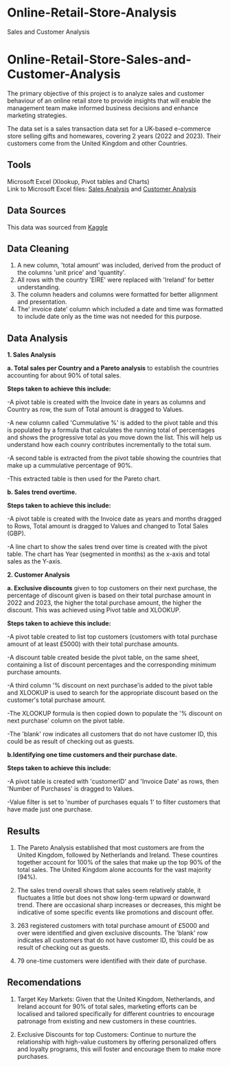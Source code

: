 # Online-Retail-Store-Analysis
Sales and Customer Analysis
# Online-Retail-Store-Sales-and-Customer-Analysis
The primary objective of this project is to analyze sales and customer behaviour of an online retail store to provide insights that will enable the management team make informed business decisions and enhance marketing strategies.

The data set is a sales transaction data set for a UK-based e-commerce store selling gifts and homewares, covering 2 years (2022 and 2023). Their customers come from the United Kingdom and other Countries.

## Tools

Microsoft Excel (Xlookup, Pivot tables and Charts)  
Link to Microsoft Excel files: [Sales Analysis](https://view.officeapps.live.com/op/view.aspx?src=https%3A%2F%2Fraw.githubusercontent.com%2FChinwesarah%2FOnline-Retail-Store-Sales-Analysis%2Fmain%2FOnline%2520retail%2520store_sales%2520analysis.xlsb&wdOrigin=BROWSELINK) and [Customer Analysis](https://view.officeapps.live.com/op/view.aspx?src=https%3A%2F%2Fraw.githubusercontent.com%2FChinwesarah%2FOnline-Retail-Store-Sales-Analysis%2Fmain%2FOnline%2520retail%2520store_customer%2520analysis.xlsb&wdOrigin=BROWSELINK)

## Data Sources

This data was sourced from [Kaggle](https://www.kaggle.com/datasets/shivan118/big-mart-sales-prediction-datasets)

## Data Cleaning

1. A new column, 'total amount' was included, derived from the product of the columns 'unit price' and 'quantity'.
2. All rows with the country 'EIRE' were replaced with 'Ireland' for better understanding.
3. The column headers and columns were formatted for better allignment and presentation.
4. The' invoice date' column which included a date and time was formatted to include date only as the time was not needed for this purpose.

## Data Analysis

**1. Sales Analysis**

**a. Total sales per Country and a Pareto analysis** to establish the countries accounting for about 90% of total sales.  

**Steps taken to achieve this include:**  

-A pivot table is created with the Invoice date in years as columns and Country as row, the sum of Total amount is dragged to Values.  

-A new column called 'Cummulative %' is added to the pivot table and this is populated by a formula that calculates the running total of percentages and shows the progressive total as you move down the list. This will help us understand how each counry contributes incrementally to the total sum.  

-A second table is extracted from the pivot table showing the countries that make up a cummulative percentage of 90%.  

-This extracted table is then used for the Pareto chart.

   
**b. Sales trend overtime.**  

**Steps taken to achieve this include:**   

-A pivot table is created with the Invoice date as years and months dragged to Rows, Total amount is dragged to Values and changed to Total Sales (GBP).  

-A line chart to show the sales trend over time is created with the pivot table. The chart has  Year (segmented in months) as the x-axis and total sales as the Y-axis.


**2. Customer Analysis**

**a. Exclusive discounts** given to top customers on their next purchase, the percentage of discount given is based on their total purchase amount in 2022 and 2023, the higher the total purchase amount, the higher the discount. This was achieved using Pivot table and XLOOKUP.

**Steps taken to achieve this include:**    

-A pivot table created to list top customers (customers with total purchase amount of at least £5000) with their total purchase amounts.  

-A discount table created beside the pivot table, on the same sheet, containing a list of discount percentages and the corresponding minimum purchase amounts.  

-A third column '% discount on next purchase'is added to the pivot table and XLOOKUP is used to search for the appropriate discount based on the customer's total purchase amount.  

-The XLOOKUP formula is then copied down to populate the '% discount on next purchase' column on the pivot table.  

-The 'blank' row indicates all customers that do not have customer ID, this could be as result of checking out as guests.


**b.Identifying one time customers and their purchase date.**  

**Steps taken to achieve this include:**  

-A pivot table is created with 'customerID' and 'Invoice Date' as rows, then 'Number of Purchases' is dragged to Values.  

-Value filter is set to 'number of purchases equals 1' to filter customers that have made just one purchase.

## Results

1. The Pareto Analysis established that most customers are from the United Kingdom, followed by Netherlands and Ireland. These countires together account for 100% of the sales that make up the top 90% of the total sales. The United Kingdom alone accounts for the vast majority (94%). 

2. The sales trend overall shows that sales seem relatively stable, it fluctuates a little but does not show long-term upward or downward trend. There are occasional sharp increases or decreases, this might be indicative of some specific events like promotions and discount offer.
   
3. 263 registered customers with total purchase amount of £5000 and over were identified and given exclusive discounts. The 'blank' row indicates all customers that do not have customer ID, this could be as result of checking out as guests.

4. 79 one-time customers were identified with their date of purchase.

## Recomendations

1. Target Key Markets: Given that the United Kingdom, Netherlands, and Ireland account for 90% of total sales, marketing efforts can be localised and tailored specifically for different countries to encourage patronage from existing and new customers in these countries.

2. Exclusive Discounts for top Customers: Continue to nurture the relationship with high-value customers by offering  personalized offers and loyalty programs, this will foster and encourage them to make more purchases.
